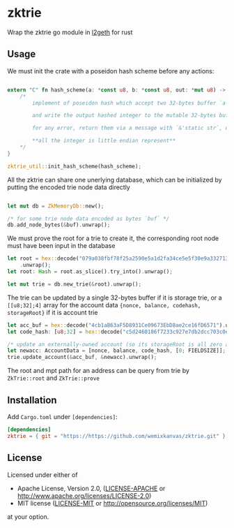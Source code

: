 # zktrie

Wrap the zktrie go module in [l2geth](http://github.com/wemixkanvas/go-ethereum) for rust

## Usage

We must init the crate with a poseidon hash scheme before any actions:

```rust

extern "C" fn hash_scheme(a: *const u8, b: *const u8, out: *mut u8) -> *const i8 {
    /*
        implement of poseidon hash which accept two 32-bytes buffer `a` and `b` as integer of finite field

        and write the output hashed integer to the mutable 32-bytes buffer `out`

        for any error, return them via a message with `&'static str`, or return ptr::null for success

        **all the integer is little endian represent**
    */
}

zktrie_util::init_hash_scheme(hash_scheme);

```

All the zktrie can share one unerlying database, which can be initialized by putting the encoded trie node data directly

```rust

let mut db = ZkMemoryDb::new();

/* for some trie node data encoded as bytes `buf` */
db.add_node_bytes(&buf).unwrap();

```

We must prove the root for a trie to create it, the corresponding root node must have been input in the database

```rust
let root = hex::decode("079a038fbf78f25a2590e5a1d2fa34ce5e5f30e9a332713b43fa0e51b8770ab8")
    .unwrap();
let root: Hash = root.as_slice().try_into().unwrap();

let mut trie = db.new_trie(&root).unwrap();
```

The trie can be updated by a single 32-bytes buffer if it is storage trie, or a `[[u8;32];4]` array for the account data `{nonce, balance, codehash, storageRoot}` if it is account trie

```rust
let acc_buf = hex::decode("4cb1aB63aF5D8931Ce09673EbD8ae2ce16fD6571").unwrap();
let code_hash: [u8;32] = hex::decode("c5d2460186f7233c927e7db2dcc703c0e500b653ca82273b7bfad8045d85a470").unwrap().as_slice().try_into().unwrap();

/* update an externally-owned account (so its storageRoot is all zero and code_hash equal to keccak256(nil)) */
let newacc: AccountData = [nonce, balance, code_hash, [0; FIELDSIZE]];
trie.update_account(&acc_buf, &newacc).unwrap();

```

The root and mpt path for an address can be query from trie by `ZkTrie::root` and `ZkTrie::prove`

## Installation

Add `Cargo.toml` under `[dependencies]`:

```toml
[dependencies]
zktrie = { git = "https://https://github.com/wemixkanvas/zktrie.git" }
```

## License

Licensed under either of

- Apache License, Version 2.0, ([LICENSE-APACHE](LICENSE-APACHE) or http://www.apache.org/licenses/LICENSE-2.0)
- MIT license ([LICENSE-MIT](LICENSE-MIT) or http://opensource.org/licenses/MIT)

at your option.
